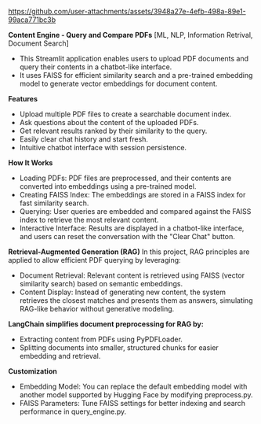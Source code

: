 

https://github.com/user-attachments/assets/3948a27e-4efb-498a-89e1-99aca771bc3b


**Content Engine - Query and Compare PDFs**
[ML, NLP, Information Retrival, Document Search]
- This Streamlit application enables users to upload PDF documents and query their contents in a chatbot-like interface. 
- It uses FAISS for efficient similarity search and a pre-trained embedding model to generate vector embeddings for document content.

**Features**
- Upload multiple PDF files to create a searchable document index.
- Ask questions about the content of the uploaded PDFs.
- Get relevant results ranked by their similarity to the query.
- Easily clear chat history and start fresh.
- Intuitive chatbot interface with session persistence.

**How It Works**
- Loading PDFs: PDF files are preprocessed, and their contents are converted into embeddings using a pre-trained model.
- Creating FAISS Index: The embeddings are stored in a FAISS index for fast similarity search.
- Querying: User queries are embedded and compared against the FAISS index to retrieve the most relevant content.
- Interactive Interface: Results are displayed in a chatbot-like interface, and users can reset the conversation with the "Clear Chat" button.

**Retrieval-Augmented Generation (RAG)**
In this project, RAG principles are applied to allow efficient PDF querying by leveraging:
- Document Retrieval: Relevant content is retrieved using FAISS (vector similarity search) based on semantic embeddings.
- Content Display: Instead of generating new content, the system retrieves the closest matches and presents them as answers, simulating RAG-like behavior without generative modeling.

**LangChain simplifies document preprocessing for RAG by:**
- Extracting content from PDFs using PyPDFLoader.
- Splitting documents into smaller, structured chunks for easier embedding and retrieval.

**Customization**
- Embedding Model: You can replace the default embedding model with another model supported by Hugging Face by modifying preprocess.py.
- FAISS Parameters: Tune FAISS settings for better indexing and search performance in query_engine.py.
